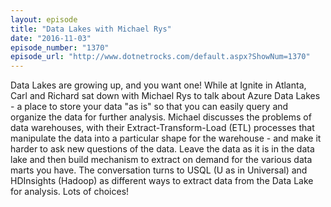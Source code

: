 ```yaml
---
layout: episode
title: "Data Lakes with Michael Rys"
date: "2016-11-03"
episode_number: "1370"
episode_url: "http://www.dotnetrocks.com/default.aspx?ShowNum=1370"
---
```


Data Lakes are growing up, and you want one! While at Ignite in Atlanta, Carl and Richard sat down with Michael Rys to talk about Azure Data Lakes - a place to store your data "as is" so that you can easily query and organize the data for further analysis. Michael discusses the problems of data warehouses, with their Extract-Transform-Load (ETL) processes that manipulate the data into a particular shape for the warehouse - and make it harder to ask new questions of the data. Leave the data as it is in the data lake and then build mechanism to extract on demand for the various data marts you have. The conversation turns to USQL (U as in Universal) and HDInsights (Hadoop) as different ways to extract data from the Data Lake for analysis. Lots of choices!
